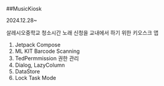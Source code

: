##MusicKiosk

2024.12.28~

살레시오중학교 청소시간 노래 신청을 교내에서 하기 위한 키오스크 앱

1. Jetpack Compose
2. ML KIT Barcode Scanning
3. TedPermmission 권한 관리
4. Dialog, LazyColumn
5. DataStore
6. Lock Task Mode
